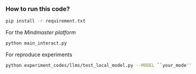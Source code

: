 ### How to run this code? 

```bash
pip install -r requirement.txt
```


For the *Mindmaster platform*

```bash 
python main_interact.py
```

For reproduce experiments

```bash 
python experiment_codes/llms/test_local_model.py --MODEL ``your_mode''
```